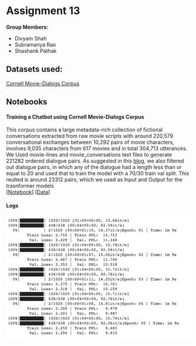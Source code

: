 # Assignment 13

**Group Members:**
* Divyam Shah
* Subramanya Rao
* Shashank Pathak


## Datasets used:
[Cornell Movie-Dialogs Corpus](http://www.mpi-sws.org/~cristian/Cornell_Movie-Dialogs_Corpus.html)


## Notebooks
#### Training a Chatbot using Cornell Movie-Dialogs Corpus
This corpus contains a large metadata-rich collection of fictional conversations extracted from raw movie scripts with around 220,579 conversational exchanges between 10,292 pairs of movie characters, involves 9,035 characters from 617 movies and in total 304,713 utterances. We Used movie-lines and movie_conversations text files to generate 221282 ordered dialogue pairs. As suggested in this [blog](https://pytorch.org/tutorials/beginner/chatbot_tutorial.html), we also filtered out dialogue pairs, in which any of the dialogue had a length less than or equal to 20 and used that to train the model with a 70/30 train val split. This reulted is around 23312 pairs, which we used as Input and Output for the trasnformer models   
 [[Notebook](https://github.com/shashankhalo7/TheSchoolOfAI-END-Assignments/blob/main/Assignment9/Cornell_Movie_Dialogs_Corpus_Learning_Phrase_Representations_using_RNN_Encoder_Decoder_for_Statistical_Machine_Translation.ipynb)] [[Data](http://www.mpi-sws.org/~cristian/Cornell_Movie-Dialogs_Corpus.html)]

#### Logs
![](https://github.com/shashankhalo7/TheSchoolOfAI-END-Assignments/blob/main/Assignment13/images/Training%20Logs.png)
